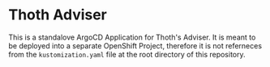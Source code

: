 # Thoth Adviser

This is a standalove ArgoCD Application for Thoth's Adviser. It is meant to be deployed into a separate OpenShift
Project, therefore it is not referneces from the `kustomization.yaml` file at the root directory of this
repository.
